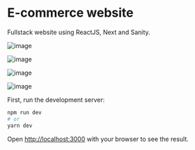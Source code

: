 # E-commerce website
Fullstack website using ReactJS, Next and Sanity.

![image](https://user-images.githubusercontent.com/52057929/185793793-3fc6abef-c661-4293-9024-704e2353c169.png)


![image](https://user-images.githubusercontent.com/52057929/185793779-579d3551-0f6d-418b-9083-431be10330cc.png)

![image](https://user-images.githubusercontent.com/52057929/185793801-a29d2613-1207-418d-9833-6e41db7f8133.png)

![image](https://user-images.githubusercontent.com/52057929/185793805-2db7c4fe-504b-4276-90f0-de75e90f7276.png)



First, run the development server:

```bash
npm run dev
# or
yarn dev
```

Open [http://localhost:3000](http://localhost:3000) with your browser to see the result.

